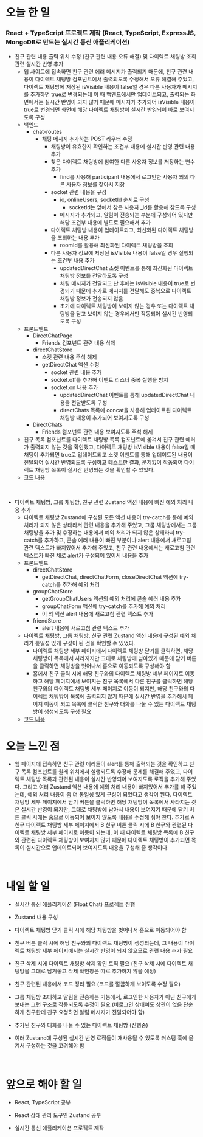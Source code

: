 # 오늘 한 일

### React + TypeScript 프로젝트 제작 (React, TypeScript, ExpressJS, MongoDB로 만드는 실시간 통신 애플리케이션)

- 친구 관련 내용 출력 위치 수정 (친구 관련 내용 오류 해결) 및 다이렉트 채팅방 조회 관련 실시간 반영 추가
  - 웹 사이트에 접속하면 친구 관련 에러 메시지가 출력되기 때문에, 친구 관련 내용이 다이렉트 채팅방 컴포넌트에서 출력되도록 수정해서 오류 해결해 주었고, 다이렉트 채팅방에 저장된 isVisible 내용이 false일 경우 다른 사용자가 메시지를 추가하면 true로 변경되는데 이 때 백엔드에서만 업데이트되고, 출력되는 화면에서는 실시간 반영이 되지 않기 때문에 메시지가 추가되어 isVisible 내용이 true로 변경되면 화면에 해당 다이렉트 채팅방이 실시간 반영되어 바로 보여지도록 구성
  - 백엔드
    - chat-routes
      - 채팅 메시지 추가하는 POST 라우터 수정
        - 채팅방이 유효한지 확인하는 조건부 내용에 실시간 반영 관련 내용 추가
        - 찾은 다이렉트 채팅방에 참여한 다른 사용자 정보를 저장하는 변수 추가
          - find를 사용해 participant 내용에서 로그인한 사용자 외의 다른 사용자 정보를 찾아서 저장
        - socket 관련 내용을 구성
          - io, onlineUsers, socketId 순서로 구성
            - socketId는 앞에서 찾은 사용자 \_id를 활용해 찾도록 구성
          - 메시지가 추가되고, 알림이 전송되는 부분에 구성되어 있지만 해당 조건부 내용에 별도로 필요해서 추가
        - 다이렉트 채팅방 내용이 업데이트되고, 최신화된 다이렉트 채팅방을 조회하는 내용 추가
          - roomId를 활용해 최신화된 다이렉트 채팅방을 조회
        - 다른 사용자 정보에 저장된 isVisible 내용이 false일 경우 실행되는 조건부 내용 추가
          - updatedDirectChat 소켓 이벤트를 통해 최신화된 다이렉트 채팅방 정보를 전달하도록 구성
          - 채팅 메시지가 전달되고 난 후에는 isVisible 내용이 true로 변경되기 때문에 추가로 메시지를 전달해도 중복으로 다이렉트 채팅방 정보가 전송되지 않음
          - 초기에 다이렉트 채팅방이 보이지 않는 경우 또는 다이렉트 채팅방을 닫고 보이지 않는 경우에서만 작동되어 실시간 반영되도록 구성
  - 프론트엔드
    - DirectChatPage
      - Friends 컴포넌트 관련 내용 삭제
    - directChatStore
      - 소켓 관련 내용 주석 해제
      - getDirectChat 액션 수정
        - socket 관련 내용 추가
        - socket.off를 추가해 이벤트 리스너 중복 실행을 방지
        - socket.on 내용 추가
          - updatedDirectChat 이벤트를 통해 updatedDirectChat 내용을 전달받도록 구성
          - directChats 목록에 concat을 사용해 업데이트된 다이렉트 채팅방 내용이 추가되어 보여지도록 구성
    - DirectChats
      - Friends 컴포넌트 관련 내용 보여지도록 주석 해제
  - 친구 목록 컴포넌트를 다이렉트 채팅방 목록 컴포넌트에 옮겨서 친구 관련 에러가 출력되지 않는 것을 확인했고, 다이렉트 채팅방 isVisible 내용이 false일 때 채팅이 추가되면 true로 업데이트되고 소켓 이벤트를 통해 업데이트된 내용이 전달되어 실시간 반영되도록 구성하고 테스트한 결과, 문제없이 작동되어 다이렉트 채팅방 목록이 실시간 반영되는 것을 확인할 수 있었다.
  - [코드 내용](https://github.com/jeongsangtae/float-chat/commit/dbbef800eadf8d1a49f2254083f0b399d0efca68)

<br />

- 다이렉트 채팅방, 그룹 채팅방, 친구 관련 Zustand 액션 내용에 빠진 예외 처리 내용 추가
  - 다이렉트 채팅방 Zustand에 구성된 모든 액션 내용이 try-catch를 통해 예외 처리가 되지 않은 상태라서 관련 내용을 추가해 주었고, 그룹 채팅방에서는 그룹 채팅방을 추가 및 수정하는 내용에서 예외 처리가 되지 않은 상태라서 try-catch를 추가하고, 콘솔 에러 내용이 빠진 부분이나 alert 내용에서 새로고침 관련 텍스트가 빠져있어서 추가해 주었고, 친구 관련 내용에서는 새로고침 관련 텍스트가 빠진 채로 alert가 구성되어 있어서 내용을 추가
  - 프론트엔드
    - directChatStore
      - getDirectChat, directChatForm, closeDirectChat 액션에 try-catch를 추가해 예외 처리
    - groupChatStore
      - getGroupChatUsers 액션의 예외 처리에 콘솔 에러 내용 추가
      - groupChatForm 액션에 try-catch를 추가해 예외 처리
      - 이 외 액션 alert 내용에 새로고침 관련 텍스트 추가
    - friendStore
      - alert 내용에 새로고침 관련 텍스트 추가
  - 다이렉트 채팅방, 그룹 채팅방, 친구 관련 Zustand 액션 내용에 구성된 예외 처리가 통일성 있게 구성이 된 것을 확인할 수 있었다.
    - 다이렉트 채팅방 세부 페이지에서 다이렉트 채팅방 닫기를 클릭하면, 해당 채팅방이 목록에서 사라지지만 그대로 채팅방에 남아있기 때문에 닫기 버튼을 클릭하면 채팅방을 벗어나서 홈으로 이동되도록 구성해야 함
    - 홈에서 친구 클릭 시에 해당 친구와의 다이렉트 채팅방 세부 페이지로 이동하고 해당 페이지에서 보여지는 친구 목록에서 다른 친구를 클릭하면 해당 친구와의 다이렉트 채팅방 세부 페이지로 이동이 되지만, 해당 친구와의 다이렉트 채팅방이 목록에 출력되지 않기 때문에 실시간 반영을 추가해서 페이지 이동이 되고 목록에 클릭한 친구와 대화를 나눌 수 있는 다이렉트 채팅방이 생성되도록 구성 필요
  - [코드 내용](https://github.com/jeongsangtae/float-chat/commit/197e7af00141b5b465d0bfd8dbfc4f9633b92e0f)

# 오늘 느낀 점

- 웹 페이지에 접속하면 친구 관련 에러들이 alert를 통해 출력되는 것을 확인하고 친구 목록 컴포넌트를 원래 위치에서 실행되도록 수정해 문제를 해결해 주었고, 다이렉트 채팅방 목록과 관련된 내용이 실시간 반영되어 보여지도록 로직을 추가해 주었다. 그리고 여러 Zustand 액션 내용에 예외 처리 내용이 빠져있어서 추가를 해 주었는데, 예외 처리 내용이 좀 더 통일성 있게 구성이 되었다고 생각이 된다. 다이렉트 채팅방 세부 페이지에서 닫기 버튼을 클릭하면 해당 채팅방이 목록에서 사라지는 것은 실시간 반영이 되지만, 그대로 채팅방에 남아서 내용이 보여지기 때문에 닫기 버튼 클릭 시에는 홈으로 이동되어 보이지 않도록 내용을 수정해 줘야 한다. 추가로 A 친구 다이렉트 채팅방 세부 페이지에서 B 친구 버튼 클릭 시에 B 친구와 관련된 다이렉트 채팅방 세부 페이지로 이동이 되는데, 이 때 다이렉트 채팅방 목록에 B 친구와 관련된 다이렉트 채팅방이 보여지지 않기 때문에 다이렉트 채팅방이 추가되면 목록이 실시간으로 업데이트되어 보여지도록 내용을 구성해 줄 생각이다.

<br />

# 내일 할 일

- 실시간 통신 애플리케이션 (Float Chat) 프로젝트 진행

- Zustand 내용 구성

- 다이렉트 채팅방 닫기 클릭 시에 해당 채팅방을 벗어나서 홈으로 이동되어야 함

- 친구 버튼 클릭 시에 해당 친구와의 다이렉트 채팅방이 생성되는데, 그 내용이 다이렉트 채팅방 세부 페이지에서는 실시간 반영이 되지 않으므로 관련 내용 추가 필요

- 친구 삭제 시에 다이렉트 채팅방 삭제 확인 로직 필요 (친구 삭제 시에 다이렉트 채팅방을 그대로 남겨놓고 삭제 확인창은 따로 추가하지 않을 예정)

- 친구 관련된 내용에서 코드 정리 필요 (코드를 깔끔하게 보이도록 수정 필요)

- 그룹 채팅방 초대하고 알림을 전송하는 기능에서, 로그인한 사용자가 아닌 친구에게 보내는 그런 구조로 작동되도록 수정이 필요 (비로그인 상태여도 상관이 없음 단순하게 친구한테 친구 요청하면 알림 메시지가 전달되어야 함)

- 추가된 친구와 대화를 나눌 수 있는 다이렉트 채팅방 (진행중)

- 여러 Zustand에 구성된 실시간 반영 로직들이 재사용될 수 있도록 커스텀 훅에 옮겨서 구성하는 것을 고려해야 함

<br />

# 앞으로 해야 할 일

- React, TypeScript 공부

- React 상태 관리 도구인 Zustand 공부

- 실시간 통신 애플리케이션 프로젝트 제작
